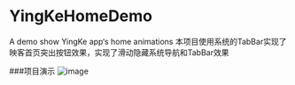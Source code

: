 # YingKeHomeDemo
A demo show YingKe app‘s home animations
本项目使用系统的TabBar实现了映客首页突出按钮效果，实现了滑动隐藏系统导航和TabBar效果



###项目演示
![image](https://github.com/HustHank/YingKeHomeDemo/showAndHideDemo.gif)   
